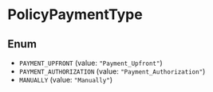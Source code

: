 # PolicyPaymentType

## Enum

* `PAYMENT_UPFRONT` (value: `"Payment_Upfront"`)
* `PAYMENT_AUTHORIZATION` (value: `"Payment_Authorization"`)
* `MANUALLY` (value: `"Manually"`)

